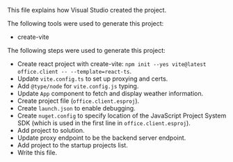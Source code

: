 This file explains how Visual Studio created the project.

The following tools were used to generate this project:
- create-vite

The following steps were used to generate this project:
- Create react project with create-vite: `npm init --yes vite@latest office.client -- --template=react-ts`.
- Update `vite.config.ts` to set up proxying and certs.
- Add `@type/node` for `vite.config.js` typing.
- Update `App` component to fetch and display weather information.
- Create project file (`office.client.esproj`).
- Create `launch.json` to enable debugging.
- Create `nuget.config` to specify location of the JavaScript Project System SDK (which is used in the first line in `office.client.esproj`).
- Add project to solution.
- Update proxy endpoint to be the backend server endpoint.
- Add project to the startup projects list.
- Write this file.
